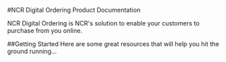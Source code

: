 #NCR Digital Ordering Product Documentation

NCR Digital Ordering is NCR's solution to enable your customers to purchase from you online.

##Getting Started
Here are some great resources that will help you hit the ground running...
